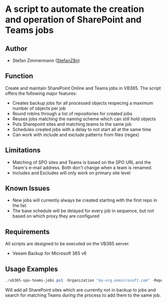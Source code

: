 # A script to automate the creation and operation of SharePoint and Teams jobs

## Author

* Stefan Zimmermann ([StefanZ8n](https://github.com/StefanZ8n))
  
## Function

Create and maintain SharePoint Online and Teams jobs in VB365. 
The script offers the following major features:

- Creates backup jobs for all processed objects respecing a maximum number of objects per job
- Round robins through a list of repositories for created jobs
- Reuses jobs matching the naming scheme which can still hold objects
- Puts Sharepoint sites and matching teams to the same job
- Schedules created jobs with a delay to not start all at the same time
- Can work with include and exclude patterns from files (regex)

## Limitations

* Matching of SPO sites and Teams is based on the SPO URL and the Team's e-mail address. 
  Both don't change when a team is renamed.
* Includes and Excludes will only work on primary site level

## Known Issues

* New jobs will currently always be created starting with the first repo in the list
* The base schedule will be delayed for every job in sequence, but not based on which proxy they are configured

## Requirements

All scripts are designed to be executed on the VB365 server.

* Veeam Backup for Microsoft 365 v6

## Usage Examples

```powershell
./vb365-spo-teams-jobs.ps1 -Organization "my-org.onmicrosoft.com" -Repositories Proxy1-Repo1,Proxy1-Repo2,Proxy2-Repo1,Proxy2-Repo2 -objectsPerJob 200
```

Will add all SharePoint sites which are currently not in backup to jobs and search for matching Teams during the process to add them to the same job.


